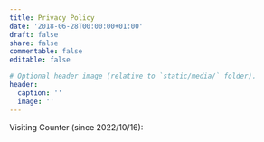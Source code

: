 ```yaml
---
title: Privacy Policy
date: '2018-06-28T00:00:00+01:00'
draft: false
share: false
commentable: false
editable: false

# Optional header image (relative to `static/media/` folder).
header:
  caption: ''
  image: ''
---
```



Visiting Counter (since 2022/10/16):

<script type="text/javascript" id="clustrmaps" src="//clustrmaps.com/map_v2.js?d=eJgDe5MM7c3qua4cw_Rfv4CgAoA4jh-_tADcN6qy8sQ&cl=ffffff&w=a"></script>

